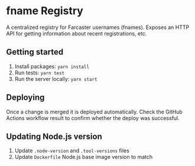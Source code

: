 # fname Registry

A centralized registry for Farcaster usernames (fnames). Exposes an HTTP API for getting information about recent registrations, etc.

## Getting started

1. Install packages: `yarn install`
2. Run tests: `yarn test`
3. Run the server locally: `yarn start`

## Deploying

Once a change is merged it is deployed automatically. Check the GitHub Actions workflow result to confirm whether the deploy was successful.

## Updating Node.js version

1. Update `.node-version` and `.tool-versions` files
2. Update `Dockerfile` Node.js base image version to match
